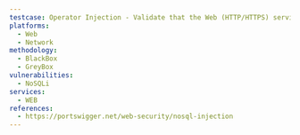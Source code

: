 ```yaml
---
testcase: Operator Injection - Validate that the Web (HTTP/HTTPS) service does not allow query logic override through NoSQL operators, preventing privilege escalation, data leakage, or denial-of-service scenarios
platforms: 
  - Web
  - Network
methodology: 
  - BlackBox
  - GreyBox
vulnerabilities:
  - NoSQLi
services:
  - WEB
references:
  - https://portswigger.net/web-security/nosql-injection
---
```

